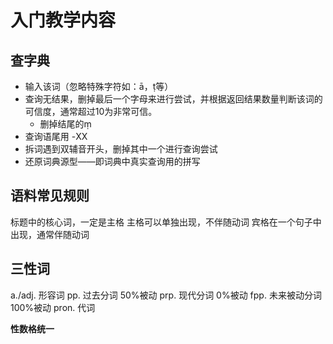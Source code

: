 # 入门教学内容
## 查字典
- 输入该词（忽略特殊字符如：ā，ṭ等）
- 查询无结果，删掉最后一个字母来进行尝试，并根据返回结果数量判断该词的可信度，通常超过10为非常可信。
  - 删掉结尾的ṃ
- 查询语尾用 -XX
- 拆词遇到双辅音开头，删掉其中一个进行查询尝试
- 还原词典源型——即词典中真实查询用的拼写

## 语料常见规则

标题中的核心词，一定是主格
主格可以单独出现，不伴随动词
宾格在一个句子中出现，通常伴随动词

## 三性词
a./adj. 形容词
pp. 过去分词 50%被动
prp. 现代分词 0%被动
fpp. 未来被动分词 100%被动
pron. 代词

**性数格统一**


